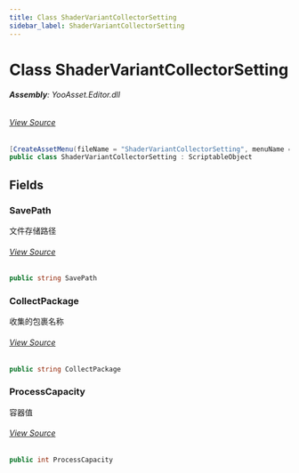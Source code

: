 ```yaml
---
title: Class ShaderVariantCollectorSetting
sidebar_label: ShaderVariantCollectorSetting
---
```

# Class ShaderVariantCollectorSetting


###### **Assembly**: YooAsset.Editor.dll
###### [View Source](https://github.com/tuyoogame/YooAsset/blob/main/Assets/YooAsset/Editor/ShaderVariantCollector/ShaderVariantCollectorSetting.cs#L5)
```csharp title="Declaration"
[CreateAssetMenu(fileName = "ShaderVariantCollectorSetting", menuName = "YooAsset/Create ShaderVariant Collector Settings")]
public class ShaderVariantCollectorSetting : ScriptableObject
```
## Fields
### SavePath
文件存储路径
###### [View Source](https://github.com/tuyoogame/YooAsset/blob/main/Assets/YooAsset/Editor/ShaderVariantCollector/ShaderVariantCollectorSetting.cs#L11)
```csharp title="Declaration"
public string SavePath
```
### CollectPackage
收集的包裹名称
###### [View Source](https://github.com/tuyoogame/YooAsset/blob/main/Assets/YooAsset/Editor/ShaderVariantCollector/ShaderVariantCollectorSetting.cs#L16)
```csharp title="Declaration"
public string CollectPackage
```
### ProcessCapacity
容器值
###### [View Source](https://github.com/tuyoogame/YooAsset/blob/main/Assets/YooAsset/Editor/ShaderVariantCollector/ShaderVariantCollectorSetting.cs#L21)
```csharp title="Declaration"
public int ProcessCapacity
```
